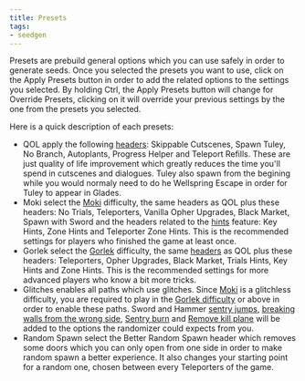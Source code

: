 ```yaml
---
title: Presets
tags:
- seedgen
---
```


Presets are prebuild general options which you can use safely in order to generate seeds. Once you selected the presets you want to use, click on the Apply Presets button in order to add the related options to the settings you selected. By holding Ctrl, the Apply Presets button will change for Override Presets, clicking on it will override your previous settings by the one from the presets you selected.

Here is a quick description of each presets:
* QOL apply the following [headers](/seedgen/headers): Skippable Cutscenes, Spawn Tuley, No Branch, Autoplants, Progress Helper and Teleport Refills. These are just quality of life improvement which greatly reduces the time you'll spend in cutscenes and dialogues. Tuley also spawn from the begining while you would normaly need to do he Wellspring Escape in order for Tuley to appear in Glades.
* Moki select the [Moki](/seedgen/paths/moki) difficulty, the same headers as QOL plus these headers: No Trials, Teleporters, Vanilla Opher Upgrades, Black Market, Spawn with Sword and the headers related to the [hints](/features/hints) feature: Key Hints, Zone Hints and Teleporter Zone Hints. This is the recommended settings for players who finished the game at least once.
* Gorlek select the [Gorlek](/seedgen/paths/gorlek) difficulty, the same [headers](/seedgen/headers) as QOL plus these headers: Teleporters, Opher Upgrades, Black Market, Trials Hints, Key Hints and Zone Hints. This is the recommended settings for more advanced players who know a bit more tricks.
* Glitches enables all paths which use glitches. Since [Moki](/seedgen/paths/moki) is a glitchless difficulty, you are required to play in the [Gorlek difficulty](/seedgen/paths/gorlek) or above in order to enable these paths. Sword and Hammer [sentry jumps](/tutorials/movement/sentry-jumps), [breaking walls from the wrong side](/tutorials/movement/wall-break), [Sentry burn](/tutorials/area-specific/sentry-as-a-fire-source) and [Remove kill plane](/tutorials/sequence-breaks/feeding-ground-skip#after-cat-and-mouse) will be added to the options the randomizer could expects from you. 
* Random Spawn select the Better Random Spawn header which removes some doors which you can only open from one side in order to make random spawn a better experience. It also changes your starting point for a random one, chosen between every Teleporters of the game.